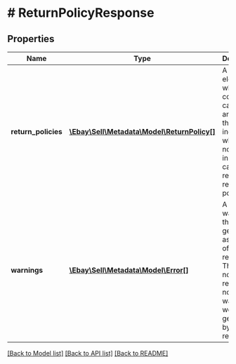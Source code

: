 # # ReturnPolicyResponse

## Properties

Name | Type | Description | Notes
------------ | ------------- | ------------- | -------------
**return_policies** | [**\Ebay\Sell\Metadata\Model\ReturnPolicy[]**](ReturnPolicy.md) | A list of elements, where each contains a category ID and a flag that indicates whether or not listings in that category require a return policy. | [optional]
**warnings** | [**\Ebay\Sell\Metadata\Model\Error[]**](Error.md) | A list of the warnings that were generated as a result of the request. This field is not returned if no warnings were generated by the request. | [optional]

[[Back to Model list]](../../README.md#models) [[Back to API list]](../../README.md#endpoints) [[Back to README]](../../README.md)
